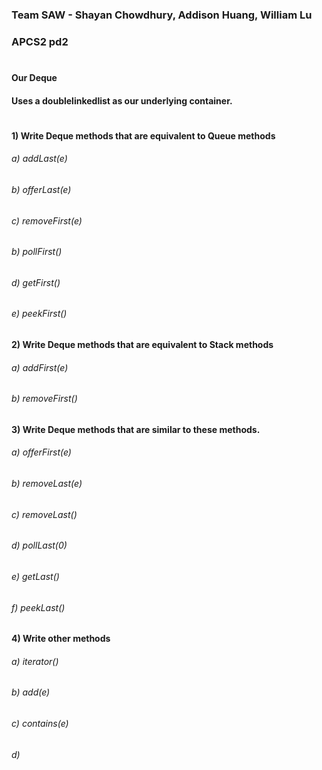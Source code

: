 ### Team SAW - Shayan Chowdhury, Addison Huang, William Lu
### APCS2 pd2
#
#### Our Deque
#### Uses a doublelinkedlist as our underlying container.
#
#### 1) Write Deque methods that are equivalent to Queue methods
######  a) addLast(e)
######  b) offerLast(e)
######  c) removeFirst(e) 
######  b) pollFirst()
######  d) getFirst()
######  e) peekFirst()
#### 2) Write Deque methods that are equivalent to Stack methods
######  a) addFirst(e)
######  b) removeFirst()
#### 3) Write Deque methods that are similar to these methods.
######  a) offerFirst(e)
######  b) removeLast(e)
######  c) removeLast()
######  d) pollLast(0)
######  e) getLast()
######  f) peekLast()
#### 4) Write other methods 
######  a) iterator()
######  b) add(e)
######  c) contains(e)
######  d) 
